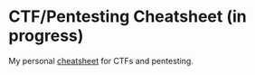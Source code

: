 # CTF/Pentesting Cheatsheet (in progress)
My personal [cheatsheet](https://github.com/michael-koll/cheatsheet/blob/main/sheet.md) for CTFs and pentesting.
